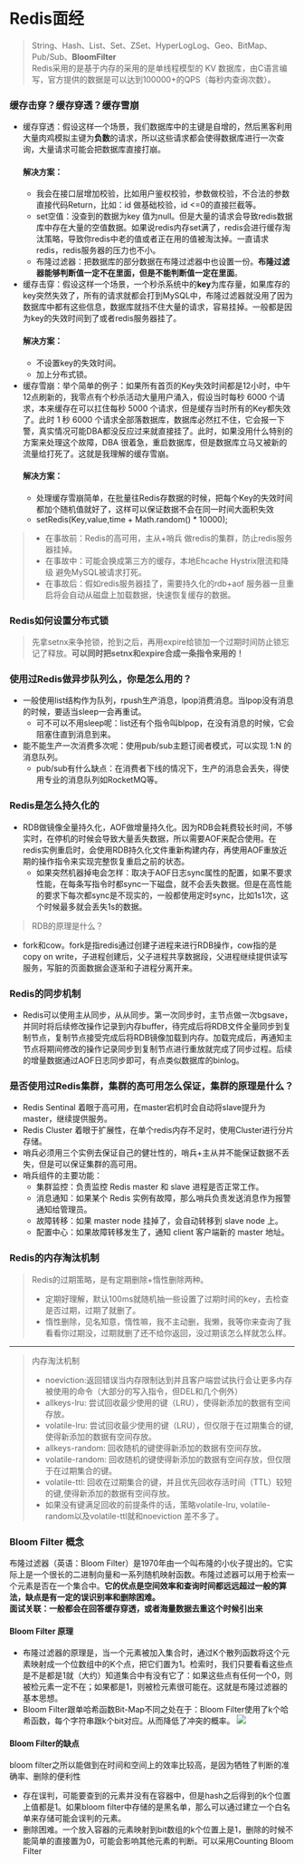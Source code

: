 # Redis面经
> String、Hash、List、Set、ZSet、HyperLogLog、Geo、BitMap、Pub/Sub、**BloomFilter**   
> Redis采用的是基于内存的采用的是单线程模型的 KV 数据库，由C语言编写，官方提供的数据是可以达到100000+的QPS（每秒内查询次数）。
### 缓存击穿？缓存穿透？缓存雪崩
- 缓存穿透：假设这样一个场景，我们数据库中的主键是自增的，然后黑客利用大量肉鸡模拟主键为**负数**的请求，所以这些请求都会使得数据库进行一次查询，大量请求可能会把数据库直接打崩。
  #### 解决方案：
  - 我会在接口层增加校验，比如用户鉴权校验，参数做校验，不合法的参数直接代码Return，比如：id 做基础校验，id <=0的直接拦截等。
  - set空值：没查到的数据为key 值为null。但是大量的请求会导致redis数据库中存在大量的空值数据。如果说redis内存set满了，redis会进行缓存淘汰策略，导致你redis中老的值或者正在用的值被淘汰掉。一直请求redis，redis服务器的压力也不小。
  - 布隆过滤器：把数据库的部分数据在布隆过滤器中也设置一份。**布隆过滤器能够判断值一定不在里面，但是不能判断值一定在里面**。
- 缓存击穿：假设这样一个场景，一个秒杀系统中的**key**为库存量，如果库存的key突然失效了，所有的请求就都会打到MySQL中，布隆过滤器就没用了因为数据库中都有这些信息，数据库就挡不住大量的请求，容易挂掉。一般都是因为key的失效时间到了或者redis服务器挂了。 
  #### 解决方案：    
    - 不设置key的失效时间。
    - 加上分布式锁。
- 缓存雪崩：举个简单的例子：如果所有首页的Key失效时间都是12小时，中午12点刷新的，我零点有个秒杀活动大量用户涌入，假设当时每秒 6000 个请求，本来缓存在可以扛住每秒 5000 个请求，但是缓存当时所有的Key都失效了。此时 1 秒 6000 个请求全部落数据库，数据库必然扛不住，它会报一下警，真实情况可能DBA都没反应过来就直接挂了。此时，如果没用什么特别的方案来处理这个故障，DBA 很着急，重启数据库，但是数据库立马又被新的流量给打死了。这就是我理解的缓存雪崩。
  #### 解决方案：
    - 处理缓存雪崩简单，在批量往Redis存数据的时候，把每个Key的失效时间都加个随机值就好了，这样可以保证数据不会在同一时间大面积失效
    - setRedis(Key,value,time + Math.random() * 10000);
> - 在事故前：Redis的高可用，主从+哨兵 做redis的集群，防止redis服务器挂掉。
> - 在事故中：可能会换成第三方的缓存，本地Ehcache Hystrix限流和降级 避免MySQL被请求打死。
> - 在事故后：假如redis服务器挂了，需要持久化的rdb+aof 服务器一旦重启将会自动从磁盘上加载数据，快速恢复缓存的数据。
### Redis如何设置分布式锁
> 先拿setnx来争抢锁，抢到之后，再用expire给锁加一个过期时间防止锁忘记了释放。**可以同时把setnx和expire合成一条指令来用的！**
### 使用过Redis做异步队列么，你是怎么用的？
- 一般使用list结构作为队列，rpush生产消息，lpop消费消息。当lpop没有消息的时候，要适当sleep一会再重试。
  - 可不可以不用sleep呢：list还有个指令叫blpop，在没有消息的时候，它会阻塞住直到消息到来。
- 能不能生产一次消费多次呢：使用pub/sub主题订阅者模式，可以实现 1:N 的消息队列。
  - pub/sub有什么缺点：在消费者下线的情况下，生产的消息会丢失，得使用专业的消息队列如RocketMQ等。
### Redis是怎么持久化的
- RDB做镜像全量持久化，AOF做增量持久化。因为RDB会耗费较长时间，不够实时，在停机的时候会导致大量丢失数据，所以需要AOF来配合使用。在redis实例重启时，会使用RDB持久化文件重新构建内存，再使用AOF重放近期的操作指令来实现完整恢复重启之前的状态。
  - 如果突然机器掉电会怎样：取决于AOF日志sync属性的配置，如果不要求性能，在每条写指令时都sync一下磁盘，就不会丢失数据。但是在高性能的要求下每次都sync是不现实的，一般都使用定时sync，比如1s1次，这个时候最多就会丢失1s的数据。
> RDB的原理是什么？
- fork和cow。fork是指redis通过创建子进程来进行RDB操作，cow指的是copy on write，子进程创建后，父子进程共享数据段，父进程继续提供读写服务，写脏的页面数据会逐渐和子进程分离开来。
### Redis的同步机制
- Redis可以使用主从同步，从从同步。第一次同步时，主节点做一次bgsave，并同时将后续修改操作记录到内存buffer，待完成后将RDB文件全量同步到复制节点，复制节点接受完成后将RDB镜像加载到内存。加载完成后，再通知主节点将期间修改的操作记录同步到复制节点进行重放就完成了同步过程。后续的增量数据通过AOF日志同步即可，有点类似数据库的binlog。
### 是否使用过Redis集群，集群的高可用怎么保证，集群的原理是什么？
- Redis Sentinal 着眼于高可用，在master宕机时会自动将slave提升为master，继续提供服务。
- Redis Cluster 着眼于扩展性，在单个redis内存不足时，使用Cluster进行分片存储。
- 哨兵必须用三个实例去保证自己的健壮性的，哨兵+主从并不能保证数据不丢失，但是可以保证集群的高可用。
- 哨兵组件的主要功能：
  - 集群监控：负责监控 Redis master 和 slave 进程是否正常工作。
  - 消息通知：如果某个 Redis 实例有故障，那么哨兵负责发送消息作为报警通知给管理员。
  - 故障转移：如果 master node 挂掉了，会自动转移到 slave node 上。
  - 配置中心：如果故障转移发生了，通知 client 客户端新的 master 地址。
### Redis的内存淘汰机制
> Redis的过期策略，是有定期删除+惰性删除两种。 
> - 定期好理解，默认100ms就随机抽一些设置了过期时间的key，去检查是否过期，过期了就删了。
> - 惰性删除，见名知意，惰性嘛，我不主动删，我懒，我等你来查询了我看看你过期没，过期就删了还不给你返回，没过期该怎么样就怎么样。
---
> 内存淘汰机制
> - noeviction:返回错误当内存限制达到并且客户端尝试执行会让更多内存被使用的命令（大部分的写入指令，但DEL和几个例外）
> - allkeys-lru: 尝试回收最少使用的键（LRU），使得新添加的数据有空间存放。
> - volatile-lru: 尝试回收最少使用的键（LRU），但仅限于在过期集合的键,使得新添加的数据有空间存放。
> - allkeys-random: 回收随机的键使得新添加的数据有空间存放。
> - volatile-random: 回收随机的键使得新添加的数据有空间存放，但仅限于在过期集合的键。
> - volatile-ttl: 回收在过期集合的键，并且优先回收存活时间（TTL）较短的键,使得新添加的数据有空间存放。
> - 如果没有键满足回收的前提条件的话，策略volatile-lru, volatile-random以及volatile-ttl就和noeviction 差不多了。
### Bloom Filter 概念
布隆过滤器（英语：Bloom Filter）是1970年由一个叫布隆的小伙子提出的。它实际上是一个很长的二进制向量和一系列随机映射函数。布隆过滤器可以用于检索一个元素是否在一个集合中。**它的优点是空间效率和查询时间都远远超过一般的算法，缺点是有一定的误识别率和删除困难。**  
**面试关联：一般都会在回答缓存穿透，或者海量数据去重这个时候引出来** 
#### Bloom Filter 原理
- 布隆过滤器的原理是，当一个元素被加入集合时，通过K个散列函数将这个元素映射成一个位数组中的K个点，把它们置为1。检索时，我们只要看看这些点是不是都是1就（大约）知道集合中有没有它了：如果这些点有任何一个0，则被检元素一定不在；如果都是1，则被检元素很可能在。这就是布隆过滤器的基本思想。
- Bloom Filter跟单哈希函数Bit-Map不同之处在于：Bloom Filter使用了k个哈希函数，每个字符串跟k个bit对应。从而降低了冲突的概率。
![](https://camo.githubusercontent.com/631552ea28dd438bdc3466dc1ac5f72491b29b1af5678a8ba347d8f1810e5567/68747470733a2f2f696d61676573323031382e636e626c6f67732e636f6d2f626c6f672f3734303539312f3230313830362f3734303539312d32303138303632333138333034353538362d3639323637333837352e6a7067)
#### Bloom Filter的缺点
bloom filter之所以能做到在时间和空间上的效率比较高，是因为牺牲了判断的准确率、删除的便利性  
- 存在误判，可能要查到的元素并没有在容器中，但是hash之后得到的k个位置上值都是1。如果bloom filter中存储的是黑名单，那么可以通过建立一个白名单来存储可能会误判的元素。
- 删除困难。一个放入容器的元素映射到bit数组的k个位置上是1，删除的时候不能简单的直接置为0，可能会影响其他元素的判断。可以采用Counting Bloom Filter

